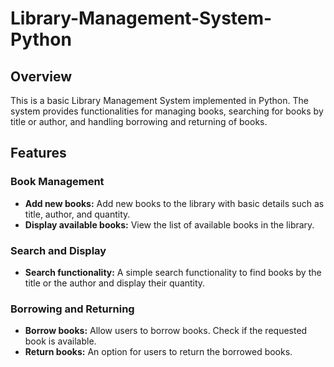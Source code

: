 # Library-Management-System-Python

## Overview

This is a basic Library Management System implemented in Python. The system provides functionalities for managing books, searching for books by title or author, and handling borrowing and returning of books.

## Features

### Book Management

- **Add new books:** Add new books to the library with basic details such as title, author, and quantity.
- **Display available books:** View the list of available books in the library.

### Search and Display

- **Search functionality:** A simple search functionality to find books by the title or the author and display their quantity.

### Borrowing and Returning

- **Borrow books:** Allow users to borrow books. Check if the requested book is available.
- **Return books:** An option for users to return the borrowed books.
